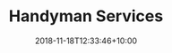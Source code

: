 ---
title: "Handyman Services"
date: 2018-11-18T12:33:46+10:00
weight: 1
excerpt: Minor repairs, furniture assembly, drywall patching, caulking, painting touch-ups, odd jobs
---